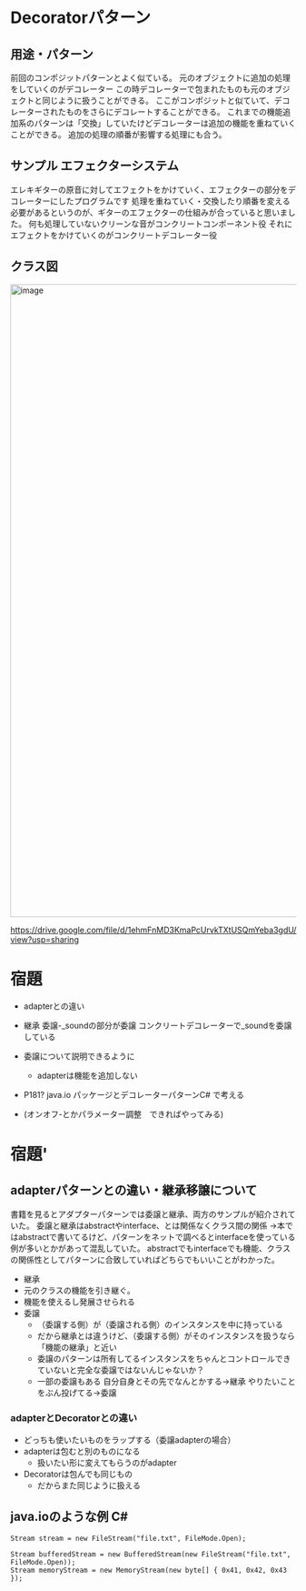 # Decoratorパターン
## 用途・パターン
前回のコンポジットパターンとよく似ている。
元のオブジェクトに追加の処理をしていくのがデコレーター
この時デコレーターで包まれたものも元のオブジェクトと同じように扱うことができる。
ここがコンポジットと似ていて、デコレーターされたものをさらにデコレートすることができる。
これまでの機能追加系のパターンは「交換」していたけどデコレーターは追加の機能を重ねていくことができる。
追加の処理の順番が影響する処理にも合う。

## サンプル エフェクターシステム
エレキギターの原音に対してエフェクトをかけていく、エフェクターの部分をデコレーターにしたプログラムです
処理を重ねていく・交換したり順番を変える必要があるというのが、ギターのエフェクターの仕組みが合っていると思いました。
何も処理していないクリーンな音がコンクリートコンポーネント役
それにエフェクトをかけていくのがコンクリートデコレーター役

## クラス図

<img width="1113" alt="image" src="https://github.com/user-attachments/assets/08b13d17-6630-427c-be2b-132c0c618d1c" />

https://drive.google.com/file/d/1ehmFnMD3KmaPcUrvkTXtUSQmYeba3gdU/view?usp=sharing



# 宿題
- adapterとの違い 

- 継承 
委譲-_soundの部分が委譲 コンクリートデコレーターで_soundを委譲している
- 委譲について説明できるように
    - adapterは機能を追加しない
- P181? java.io パッケージとデコレーターパターンC# で考える
- (オンオフ-とかパラメーター調整　できればやってみる)


# 宿題'
## adapterパターンとの違い・継承移譲について
書籍を見るとアダプターパターンでは委譲と継承、両方のサンプルが紹介されていた。
委譲と継承はabstractやinterface、とは関係なくクラス間の関係
→本ではabstractで書いてるけど、パターンをネットで調べるとinterfaceを使っている例が多いとかがあって混乱していた。
abstractでもinterfaceでも機能、クラスの関係性としてパターンに合致していればどちらでもいいことがわかった。

- 継承
 - 元のクラスの機能を引き継ぐ。
 - 機能を使えるし発展させられる
- 委譲
  - （委譲する側）が（委譲される側）のインスタンスを中に持っている
  - だから継承とは違うけど、（委譲する側）がそのインスタンスを扱うなら「機能の継承」と近い
  - 委譲のパターンは所有してるインスタンスをちゃんとコントロールできていないと完全な委譲ではないんじゃないか？
  - 一部の委譲もある
  自分自身とその先でなんとかする→継承
  やりたいことをぶん投げてる→委譲

  


### adapterとDecoratorとの違い
- どっちも使いたいものをラップする（委譲adapterの場合）
- adapterは包むと別のものになる
  - 扱いたい形に変えてもらうのがadapter
- Decoratorは包んでも同じもの
  - だからまた同じように扱える

## java.ioのような例 C#
    Stream stream = new FileStream("file.txt", FileMode.Open);

    Stream bufferedStream = new BufferedStream(new FileStream("file.txt", FileMode.Open));
    Stream memoryStream = new MemoryStream(new byte[] { 0x41, 0x42, 0x43 });